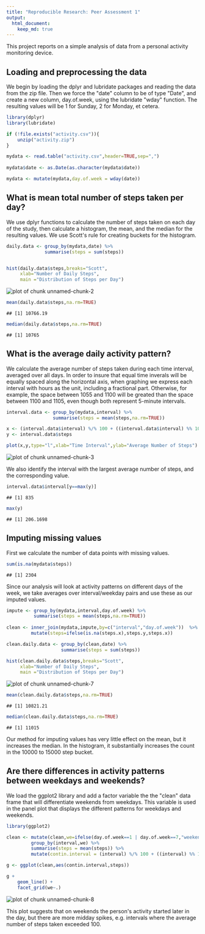 ```yaml
---
title: "Reproducible Research: Peer Assessment 1"
output: 
  html_document:
    keep_md: true
---
```


This project reports on a simple analysis of data from a personal activity monitoring device.


## Loading and preprocessing the data  

We begin by loading the dplyr and lubridate packages and reading the data from the zip file. Then we force the "date" column to be of type "Date", and create a new column, day.of.week, using the lubridate "wday" function. The resulting values will be 1 for Sunday, 2 for Monday, et cetera.


```r
library(dplyr)
library(lubridate)

if (!file.exists("activity.csv")){
    unzip("activity.zip")
}

mydata <- read.table("activity.csv",header=TRUE,sep=",")
          
mydata$date <- as.Date(as.character(mydata$date))

mydata <- mutate(mydata,day.of.week = wday(date))
```

## What is mean total number of steps taken per day?  

We use dplyr functions to calculate the number of steps taken on each day of the study, then calculate a histogram, the mean, and the median for the resulting values. We use Scott's rule for creating buckets for the histogram.


```r
daily.data <- group_by(mydata,date) %>%
              summarise(steps = sum(steps))


hist(daily.data$steps,breaks="Scott",
     xlab="Number of Daily Steps",
     main ="Distribution of Steps per Day")
```

![plot of chunk unnamed-chunk-2](figure/unnamed-chunk-2-1.png) 

```r
mean(daily.data$steps,na.rm=TRUE)
```

```
## [1] 10766.19
```

```r
median(daily.data$steps,na.rm=TRUE)
```

```
## [1] 10765
```

## What is the average daily activity pattern?

We calculate the average number of steps taken during each time interval, averaged over all days. In order to insure that equal time inverals will be equally spaced along the horizontal axis, when graphing we express each interval with hours as the unit, including a fractional part. Otherwise, for example, the space between 1055 and 1100 will be greated than the space between 1100 and 1105, even though both represent 5-minute intervals.


```r
interval.data <- group_by(mydata,interval) %>%
                 summarise(steps = mean(steps,na.rm=TRUE))

x <- (interval.data$interval) %/% 100 + ((interval.data$interval) %% 100)/60
y <- interval.data$steps

plot(x,y,type="l",xlab="Time Interval",ylab="Average Number of Steps")
```

![plot of chunk unnamed-chunk-3](figure/unnamed-chunk-3-1.png) 

We also identify the interval with the largest average number of steps, and the corresponding value.


```r
interval.data$interval[y==max(y)]
```

```
## [1] 835
```

```r
max(y)
```

```
## [1] 206.1698
```


## Imputing missing values  

First we calculate the number of data points with missing values.


```r
sum(is.na(mydata$steps))
```

```
## [1] 2304
```


Since our analysis will look at activity patterns on different days of the week, we take averages over interval/weekday pairs and use these as our imputed values.


```r
impute <- group_by(mydata,interval,day.of.week) %>%
          summarise(steps = mean(steps,na.rm=TRUE))
          
clean <- inner_join(mydata,impute,by=c("interval","day.of.week"))  %>%
         mutate(steps=ifelse(is.na(steps.x),steps.y,steps.x))
```


```r
clean.daily.data <- group_by(clean,date) %>%
                    summarise(steps = sum(steps))

hist(clean.daily.data$steps,breaks="Scott",
     xlab="Number of Daily Steps",
     main ="Distribution of Steps per Day")
```

![plot of chunk unnamed-chunk-7](figure/unnamed-chunk-7-1.png) 

```r
mean(clean.daily.data$steps,na.rm=TRUE)
```

```
## [1] 10821.21
```

```r
median(clean.daily.data$steps,na.rm=TRUE)
```

```
## [1] 11015
```

Our method for imputing values has very little effect on the mean, but it increases the median. In the histogram, it substantially increases the count in the 10000 to 15000 step bucket.

## Are there differences in activity patterns between weekdays and weekends?  

We load the ggplot2 library and add a factor variable the the "clean" data frame that will differentiate weekends from weekdays. This variable is used in the panel plot that displays the different patterns for weekdays and weekends.


```r
library(ggplot2)

clean <- mutate(clean,we=ifelse(day.of.week==1 | day.of.week==7,"weekend","weekday")) %>%
         group_by(interval,we) %>%
         summarise(steps = mean(steps)) %>%
         mutate(contin.interval = (interval) %/% 100 + ((interval) %% 100)/60)

g <- ggplot(clean,aes(contin.interval,steps))

g + 
    geom_line() +
    facet_grid(we~.)
```

![plot of chunk unnamed-chunk-8](figure/unnamed-chunk-8-1.png) 

This plot suggests that on weekends the person's activity started later in the day, but there are more midday spikes, e.g. intervals where the average number of steps taken exceeded 100.

